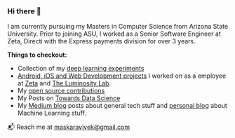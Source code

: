 ### Hi there 👋

I am currently pursuing my Masters in Computer Science from Arizona State University. Prior to joining ASU, I worked as a Senior Software Engineer at Zeta, Directi with the Express payments division for over 3 years.

**Things to checkout:** 

- Collection of my [deep learning experiments](https://github.com/maskaravivek/deep-learning)
- [Android, iOS and Web Development projects](https://www.maskaravivek.com/project/) I worked on as a employee at [Zeta](https://zeta.tech/) and [The Luminosity Lab](https://theluminositylab.com/).
- My [open source contributions](https://meta.wikimedia.org/wiki/User:Maskaravivek)
- My Posts on [Towards Data Science](https://towardsdatascience.com/@maskaravivek)
- My [Medium blog](https://medium.com/@maskaravivek) posts about general tech stuff and [personal blog](https://www.maskaravivek.com/post/) about Machine Learning stuff.

📬  Reach me at [maskaravivek@gmail.com](mailto:maskaravivek@gmail.com)
